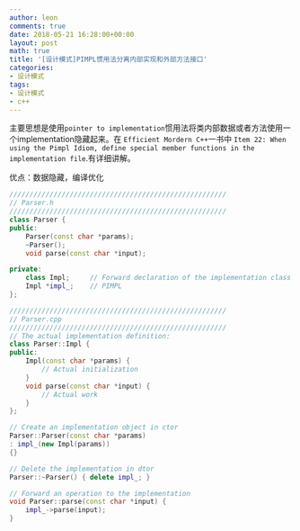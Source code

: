 ```yaml
---
author: leon
comments: true
date: 2018-05-21 16:28:00+00:00
layout: post
math: true
title: '[设计模式]PIMPL惯用法分离内部实现和外部方法接口'
categories:
- 设计模式
tags:
- 设计模式
- c++
---
```


主要思想是使用`pointer to implementation`惯用法将类内部数据或者方法使用一个implementation隐藏起来。在 `Efficient Mordern C++`一书中 `Item 22: When using the Pimpl Idiom, define special member functions in the implementation file`.有详细讲解。

优点：数据隐藏，编译优化


```c++
//////////////////////////////////////////////////////
// Parser.h
//////////////////////////////////////////////////////
class Parser {
public:
    Parser(const char *params);
    ~Parser();
    void parse(const char *input);

private:
    class Impl;     // Forward declaration of the implementation class
    Impl *impl_;    // PIMPL
};

//////////////////////////////////////////////////////
// Parser.cpp
//////////////////////////////////////////////////////
// The actual implementation definition:
class Parser::Impl {
public:
    Impl(const char *params) {
        // Actual initialization
    }
    void parse(const char *input) {
        // Actual work
    }
};

// Create an implementation object in ctor
Parser::Parser(const char *params)
: impl_(new Impl(params))
{}

// Delete the implementation in dtor
Parser::~Parser() { delete impl_; }

// Forward an operation to the implementation
void Parser::parse(const char *input) {
    impl_->parse(input);
}


```